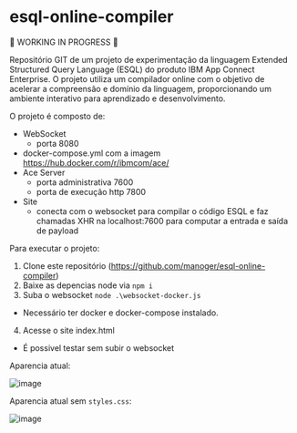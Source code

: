# esql-online-compiler
🚧 WORKING IN PROGRESS 🚧

Repositório GIT de um projeto de experimentação da linguagem Extended Structured Query Language (ESQL) do produto IBM App Connect Enterprise. O projeto utiliza um compilador online com o objetivo de acelerar a compreensão e domínio da linguagem, proporcionando um ambiente interativo para aprendizado e desenvolvimento.

O projeto é composto de:
* WebSocket
   * porta 8080
* docker-compose.yml com a imagem https://hub.docker.com/r/ibmcom/ace/
* Ace Server
   * porta administrativa 7600
   * porta de execução http 7800
* Site
   * conecta com o websocket para compilar o código ESQL e faz chamadas XHR na localhost:7600 para computar a entrada e saída de payload

Para executar o projeto:
1. Clone este repositório (https://github.com/manoger/esql-online-compiler)
2. Baixe as depencias node via `npm i`
3. Suba o websocket `node .\websocket-docker.js`
  * Necessário ter docker e docker-compose instalado.
4. Acesse o site index.html
  * É possivel testar sem subir o websocket 

Aparencia atual:

![image](https://github.com/manoger/esql-online-compiler/assets/29717626/88a60477-d5ab-4408-a64c-3039f5bd206e)

Aparencia atual sem `styles.css`:

![image](https://github.com/manoger/esql-online-compiler/assets/29717626/22bc9272-4688-442f-bd62-aa794802b37a)
